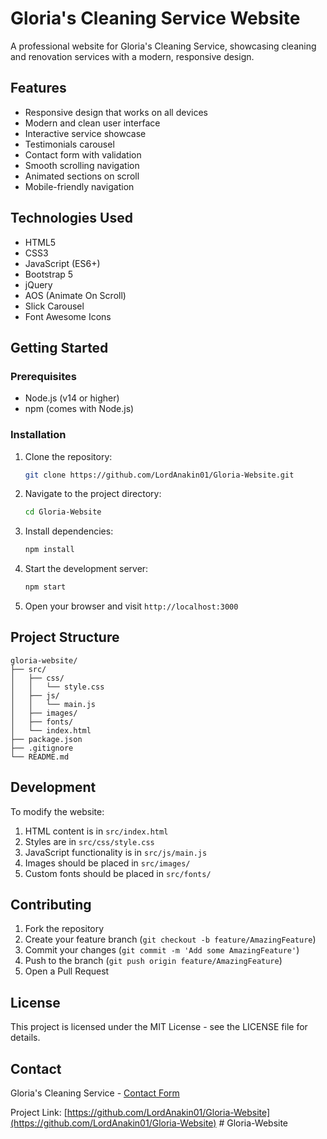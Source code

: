 # Gloria's Cleaning Service Website

A professional website for Gloria's Cleaning Service, showcasing cleaning and renovation services with a modern, responsive design.

## Features

- Responsive design that works on all devices
- Modern and clean user interface
- Interactive service showcase
- Testimonials carousel
- Contact form with validation
- Smooth scrolling navigation
- Animated sections on scroll
- Mobile-friendly navigation

## Technologies Used

- HTML5
- CSS3
- JavaScript (ES6+)
- Bootstrap 5
- jQuery
- AOS (Animate On Scroll)
- Slick Carousel
- Font Awesome Icons

## Getting Started

### Prerequisites

- Node.js (v14 or higher)
- npm (comes with Node.js)

### Installation

1. Clone the repository:
   ```bash
   git clone https://github.com/LordAnakin01/Gloria-Website.git
   ```

2. Navigate to the project directory:
   ```bash
   cd Gloria-Website
   ```

3. Install dependencies:
   ```bash
   npm install
   ```

4. Start the development server:
   ```bash
   npm start
   ```

5. Open your browser and visit `http://localhost:3000`

## Project Structure

```
gloria-website/
├── src/
│   ├── css/
│   │   └── style.css
│   ├── js/
│   │   └── main.js
│   ├── images/
│   ├── fonts/
│   └── index.html
├── package.json
├── .gitignore
└── README.md
```

## Development

To modify the website:

1. HTML content is in `src/index.html`
2. Styles are in `src/css/style.css`
3. JavaScript functionality is in `src/js/main.js`
4. Images should be placed in `src/images/`
5. Custom fonts should be placed in `src/fonts/`

## Contributing

1. Fork the repository
2. Create your feature branch (`git checkout -b feature/AmazingFeature`)
3. Commit your changes (`git commit -m 'Add some AmazingFeature'`)
4. Push to the branch (`git push origin feature/AmazingFeature`)
5. Open a Pull Request

## License

This project is licensed under the MIT License - see the LICENSE file for details.

## Contact

Gloria's Cleaning Service - [Contact Form](https://glorias-cleaning.com/contact)

Project Link: [https://github.com/LordAnakin01/Gloria-Website](https://github.com/LordAnakin01/Gloria-Website) #   G l o r i a - W e b s i t e  
 